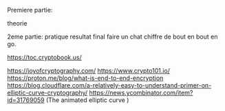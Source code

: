 Premiere partie:

theorie

2eme partie: pratique
resultat final faire un chat chiffre de bout en bout en go.

https://toc.cryptobook.us/


https://joyofcryptography.com/
https://www.crypto101.io/
https://proton.me/blog/what-is-end-to-end-encryption
https://blog.cloudflare.com/a-relatively-easy-to-understand-primer-on-elliptic-curve-cryptography/
https://news.ycombinator.com/item?id=31769059 (The animated elliptic curve )
